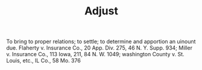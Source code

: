 ---
title: Adjust
letter: A
permalink: "/definitions/bld-adjust.html"
body: To bring to proper relations; to settle; to determine and apportion an uinount
  due. Flaherty v. Insurance Co., 20 App. Div. 275, 46 N. Y. Supp. 934; Miller v.
  Insurance Co., 113 Iowa, 211, 84 N. W. 1049; washington County v. St. Louis, etc.,
  IL Co., 58 Mo. 376
published_at: '2018-07-07'
source: Black's Law Dictionary 2nd Ed (1910)
layout: post
---